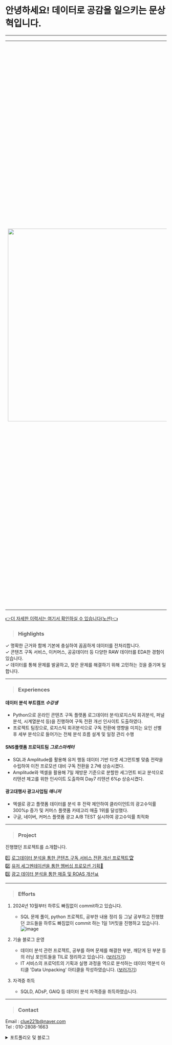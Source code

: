 # 안녕하세요! 데이터로 공감을 일으키는 문상혁입니다.
---

<table style="border-collapse: collapse; border: none;">
  <tr style="border: none;">
    <td style="border: none; padding-right: 15px;">
      <img src="https://avatars.githubusercontent.com/u/184589758?s=400&u=3a9ffaccd703ecf2bde21043135484e47f1d33ed&v=4" width="600">
    </td>
    <td style="border: none;">
      안녕하세요, SNS & 콘텐츠 구독 플랫폼 로그 데이터 분석 및 시각화에 대한 경험을 가진 데이터 분석가 문상혁입니다. 퍼포먼스 광고대행사와 인하우스 SNS플랫폼에서 그로스 마케터로 데이터 분석 업무를 경험하며 다양한 비즈니스에 대한 이해도를 높였습니다. 콘텐츠 구독 플랫폼, 이커머스, 공공데이터 등 다양한 RAW 데이터를 EDA한 경험을 보유하고 있으며 SQL과 Python을 통해 데이터셋을 효과적으로 전처리하고 EDA하는 데 능합니다. 데이터를 통해 문제를 발굴하고, 찾은 문제를 해결하기 위해 함께 고민하는 것을 즐기며 일합니다.
    </td>
  </tr>
</table>

[👉더 자세한 이력서는 여기서 확인하실 수 있습니다(노션)👈](https://basalt-niece-e53.notion.site/18c333e460ca80ae99f8c9dd1ab5daba)


> ### **Highlights**

✓ 명확한 근거와 함께 기본에 충실하여 꼼꼼하게 데이터를 전처리합니다.\
✓ 콘텐츠 구독 서비스, 이커머스, 공공데이터 등 다양한 RAW 데이터를 EDA한 경험이 있습니다.\
✓ 데이터를 통해 문제를 발굴하고, 찾은 문제를 해결하기 위해 고민하는 것을 즐기며 일합니다. 

---
> ### Experiences
#### 데이터 분석 부트캠프 *수강생*
- Python으로 온라인 콘텐츠 구독 플랫폼 로그데이터 분석(로지스틱 회귀분석, 퍼널분석, 시계열분석 등)을 진행하여 구독 전환 개선 인사이트 도출하였다.
- 프로젝트 팀장으로, 로지스틱 회귀분석으로 구독 전환에 영향을 미치는 요인 선별 후 세부 분석으로 들어가는 전체 분석 흐름 설계 및 일정 관리 수행

#### SNS플랫폼 프로덕트팀 *그로스마케터*
- SQL과 Amplitude를 활용해 유저 행동 데이터 기반 타겟 세그먼트별 맞춤 전략을 수립하여 이전 프로모션 대비 구독 전환을 2.7배 상승시켰다.
- Amplitude와 엑셀을 활용해 7일 재방문 기준으로 분할한 세그먼트 비교 분석으로 리텐션 제고를 위한 인사이트 도출하여 Day7 리텐션 6%p 상승시켰다.

#### 광고대행사 광고사업팀 *매니저*
- 엑셀로 광고 플랫폼 데이터를 분석 후 전략 제안하여 클라이언트의 광고수익률 300%p 증가 및 커머스 플랫폼 카테고리 매출 1위를 달성했다.
- 구글, 네이버, 커머스 플랫폼 광고 A/B TEST 실시하여 광고수익률 최적화

---
> ### Project
진행했던 프로젝트를 소개합니다.

1️⃣ [로그데이터 분석을 통한 콘텐츠 구독 서비스 전환 개선 프로젝트🏆](https://basalt-niece-e53.notion.site/18c333e460ca8120a1fbeb02311f64d9)\
2️⃣ [유저 세그멘테이션을 통한 멤버십 프로모션 기획👥](https://basalt-niece-e53.notion.site/197333e460ca80ce91d8f3a587f8cbff)\
3️⃣ [광고 데이터 분석을 통한 매출 및 ROAS 개선📊](https://basalt-niece-e53.notion.site/ROAS-197333e460ca801cae88ec0df43d06fb)

---
> ### Efforts
1. 2024년 10월부터 하루도 빠짐없이 commit하고 있습니다.
    - SQL 문제 풀이, python 프로젝트, 공부한 내용 정리 등 그날 공부하고 진행했던 코드들을 하루도 빠짐없이 commit 하는 1일 1커밋을 진행하고 있습니다.\
        ![image](https://github.com/user-attachments/assets/458c4908-cecf-4b16-a215-1bb671c71ff6)

2. 기술 블로그 운영
    - 데이터 분석 관련 프로젝트, 공부를 하며 문제를 해결한 부분, 깨닫게 된 부분 등의 러닝 포인트들을 TIL로 정리하고 있습니다. ([보러가기](https://harrym8n.tistory.com/category/DA%20Study/TIL))
    - IT 서비스의 프로덕트의 기획과 실행 과정을 역으로 분석하는 데이터 역분석 아티클 'Data Unpacking' 아티클을 작성하였습니다. ([보러가기](https://harrym8n.tistory.com/category/Data%20Unpacking%20%23%EC%95%84%ED%8B%B0%ED%81%B4%20%23%EC%97%AD%EB%B6%84%EC%84%9D))
   
3. 자격증 취득
   - SQLD, ADsP, GAIQ 등 데이터 분석 자격증을 취득하였습니다.
     
---

> ### **Contact**
Email : clue221b@naver.com\
Tel : 010-2808-1663
<details>
  <summary>포트폴리오 및 블로그</summary>
  https://github.com/harrym8n
    <br>
    https://harrym8n.tistory.com
</details>

